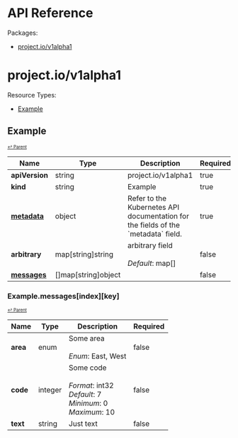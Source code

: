 # API Reference

Packages:

- [project.io/v1alpha1](#projectiov1alpha1)

# project.io/v1alpha1

Resource Types:

- [Example](#example)




## Example
<sup><sup>[↩ Parent](#projectiov1alpha1 )</sup></sup>








<table>
    <thead>
        <tr>
            <th>Name</th>
            <th>Type</th>
            <th>Description</th>
            <th>Required</th>
        </tr>
    </thead>
    <tbody><tr>
      <td><b>apiVersion</b></td>
      <td>string</td>
      <td>project.io/v1alpha1</td>
      <td>true</td>
      </tr>
      <tr>
      <td><b>kind</b></td>
      <td>string</td>
      <td>Example</td>
      <td>true</td>
      </tr>
      <tr>
      <td><b><a href="https://kubernetes.io/docs/reference/generated/kubernetes-api/v1.27/#objectmeta-v1-meta">metadata</a></b></td>
      <td>object</td>
      <td>Refer to the Kubernetes API documentation for the fields of the `metadata` field.</td>
      <td>true</td>
      </tr><tr>
        <td><b>arbitrary</b></td>
        <td>map[string]string</td>
        <td>
          arbitrary field<br/>
          <br/>
            <i>Default</i>: map[]<br/>
        </td>
        <td>false</td>
      </tr><tr>
        <td><b><a href="#examplemessagesindexkey">messages</a></b></td>
        <td>[]map[string]object</td>
        <td>
          <br/>
        </td>
        <td>false</td>
      </tr></tbody>
</table>


### Example.messages[index][key]
<sup><sup>[↩ Parent](#example)</sup></sup>





<table>
    <thead>
        <tr>
            <th>Name</th>
            <th>Type</th>
            <th>Description</th>
            <th>Required</th>
        </tr>
    </thead>
    <tbody><tr>
        <td><b>area</b></td>
        <td>enum</td>
        <td>
          Some area<br/>
          <br/>
            <i>Enum</i>: East, West<br/>
        </td>
        <td>false</td>
      </tr><tr>
        <td><b>code</b></td>
        <td>integer</td>
        <td>
          Some code<br/>
          <br/>
            <i>Format</i>: int32<br/>
            <i>Default</i>: 7<br/>
            <i>Minimum</i>: 0<br/>
            <i>Maximum</i>: 10<br/>
        </td>
        <td>false</td>
      </tr><tr>
        <td><b>text</b></td>
        <td>string</td>
        <td>
          Just text<br/>
        </td>
        <td>false</td>
      </tr></tbody>
</table>
